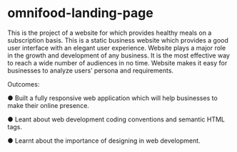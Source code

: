 # omnifood-landing-page

This is the project of a website for which provides healthy meals on a subscription basis. This is a static business website which provides a good user interface with an elegant user experience. Website plays a major role in the growth and development of any business. It is the most effective way to reach a wide number of audiences in no time. Website makes it easy for businesses to analyze users’ persona and requirements.

Outcomes:

● Built a fully responsive web application which will help businesses to make their online presence.

● Leant about web development coding conventions and semantic HTML tags.

● Learnt about the importance of designing in web development. 
